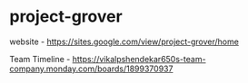 # project-grover
website - https://sites.google.com/view/project-grover/home

Team Timeline - https://vikalpshendekar650s-team-company.monday.com/boards/1899370937
